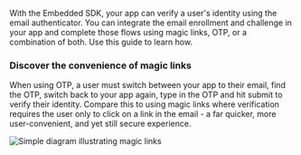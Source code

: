 With the Embedded SDK, your app can verify a user's identity using the email authenticator. You can integrate the email enrollment and challenge in your app and complete those flows using magic links, OTP, or a combination of both. Use this guide to learn how.

### Discover the convenience of magic links

When using OTP, a user must switch between your app to their email, find the OTP, switch back to your app again, type in the OTP and hit submit to verify their identity. Compare this to using magic links where verification requires the user only to click on a link in the email - a far quicker, more user-convenient, and yet still secure experience.

<div class="common-image-format">

![Simple diagram illustrating magic links](/img/authenticators/authenticators-email-magic-link-summary-simple-overview.png)

</div>
